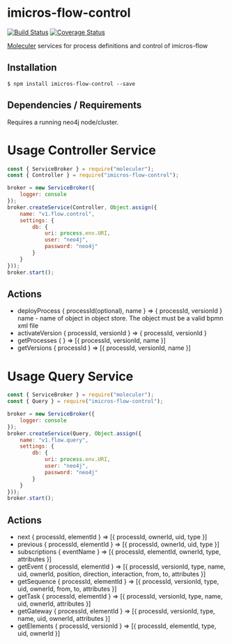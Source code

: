 # imicros-flow-control
[![Build Status](https://travis-ci.org/al66/imicros-flow-control.svg?branch=master)](https://travis-ci.org/al66/imicros-flow-control)
[![Coverage Status](https://coveralls.io/repos/github/al66/imicros-flow-control/badge.svg?branch=master)](https://coveralls.io/github/al66/imicros-flow-control?branch=master)

[Moleculer](https://github.com/moleculerjs/moleculer) services for process definitions and control of imicros-flow


## Installation
```
$ npm install imicros-flow-control --save
```
## Dependencies / Requirements
Requires a running neo4j node/cluster.

# Usage Controller Service
```js
const { ServiceBroker } = require("moleculer");
const { Controller } = require("imicros-flow-control");

broker = new ServiceBroker({
    logger: console
});
broker.createService(Controller, Object.assign({ 
    name: "v1.flow.control",
    settings: { 
        db: {
            uri: process.env.URI,
            user: "neo4j",
            password: "neo4j"
        }
    }
}));
broker.start();
```
## Actions
- deployProcess { processId(optional), name } => { processId, versionId }   name - name of object in object store. The object must be a valid bpmn xml file 
- activateVersion { processId, versionId } => { processId, versionId }  
- getProcesses { } => [{ processId, versionId, name }]  
- getVersions { processId } => [{ processId, versionId, name }]  

# Usage Query Service
```js
const { ServiceBroker } = require("moleculer");
const { Query } = require("imicros-flow-control");

broker = new ServiceBroker({
    logger: console
});
broker.createService(Query, Object.assign({ 
    name: "v1.flow.query",
    settings: { 
        db: {
            uri: process.env.URI,
            user: "neo4j",
            password: "neo4j"
        }
    }
}));
broker.start();
```
## Actions
- next { processId, elementId } => [{ processId, ownerId, uid, type }]  
- previous { processId, elementId } => [{ processId, ownerId, uid, type }]
- subscriptions { eventName } => [{ processId, elementId, ownerId, type, attributes }]
- getEvent { processId, elementId } => [{ processId, versionId, type, name, uid, ownerId, position, direction, interaction, from, to, attributes }]
- getSequence { processId, elementId } => [{ processId, versionId, type, uid, ownerId, from, to, attributes }]
- getTask { processId, elementId } => [{ processId, versionId, type, name, uid, ownerId, attributes }]
- getGateway { processId, elementId } => [{ processId, versionId, type, name, uid, ownerId, attributes }]
- getElements { processId, versionId } => [{ processId, elementId, type, uid, ownerId }]
